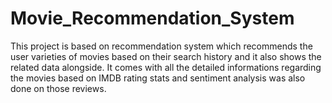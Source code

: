# Movie_Recommendation_System
This project is based on recommendation system which recommends the user varieties of movies based on their search history and it also shows the related data alongside.
It comes with all the detailed informations regarding the movies based on IMDB rating stats and sentiment analysis was also done on those reviews.

